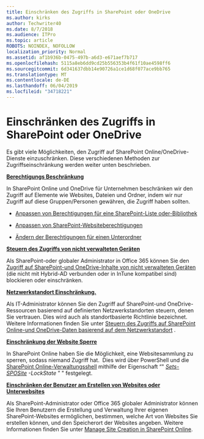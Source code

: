 ```yaml
---
title: Einschränken des Zugriffs in SharePoint oder OneDrive
ms.author: kirks
author: Techwriter40
ms.date: 8/7/2018
ms.audience: ITPro
ms.topic: article
ROBOTS: NOINDEX, NOFOLLOW
localization_priority: Normal
ms.assetid: af1b936b-0475-497b-a6d3-e671aef7b717
ms.openlocfilehash: 5115a8eb6dd9cd25b556353b4f61f10ae4598ff6
ms.sourcegitcommit: 6d341637dbb14e90726a1ce1d68f077ace9bb765
ms.translationtype: MT
ms.contentlocale: de-DE
ms.lasthandoff: 06/04/2019
ms.locfileid: "34718221"
---
```

# <a name="restrict-access-in-sharepoint-or-onedrive"></a>Einschränken des Zugriffs in SharePoint oder OneDrive

<p><span style="mso-bidi-font-family: Calibri; mso-bidi-theme-font: minor-latin;">Es gibt viele Möglichkeiten, den Zugriff auf SharePoint Online/OneDrive-Dienste einzuschränken. Diese verschiedenen Methoden zur Zugriffseinschränkung werden weiter unten beschrieben.</span></p> <p><strong style="mso-bidi-font-weight: normal;"><u><span style="mso-bidi-font-family: Calibri; mso-bidi-theme-font: minor-latin;">Berechtigungs Beschränkung</span></u></strong></p> <p><span style="mso-bidi-font-family: Calibri; mso-bidi-theme-font: minor-latin;">In SharePoint Online und OneDrive für Unternehmen beschränken wir den Zugriff auf Elemente wie Websites, Dateien und Ordner, indem wir nur Zugriff auf diese Gruppen/Personen gewähren, die Zugriff haben sollten.</span></p> <ul> <li><span style="mso-bidi-font-family: Calibri; mso-bidi-theme-font: minor-latin;"><a href="https://support.office.com/en-us/article/Customize-permissions-for-a-SharePoint-list-or-library-02d770f3-59eb-4910-a608-5f84cc297782">Anpassen von Berechtigungen für eine SharePoint-Liste oder-Bibliothek</a></span></li> </ul> <ul> <li><span style="mso-bidi-font-family: Calibri; mso-bidi-theme-font: minor-latin;"><a href="https://docs.microsoft.com/en-us/sharepoint/customize-sharepoint-site-permissions">Anpassen von SharePoint-Websiteberechtigungen</a></span></li> </ul> <ul> <li><span style="mso-bidi-font-family: Calibri; mso-bidi-theme-font: minor-latin;"><a href="https://support.office.com/en-us/article/Change-the-permissions-on-a-subfolder-5427BD7C-F20A-4F75-8CF2-5359DD45A1A6">Ändern der Berechtigungen für einen Unterordner</a></span></li> </ul> <p><strong style="mso-bidi-font-weight: normal;"><u><span style="mso-bidi-font-family: Calibri; mso-bidi-theme-font: minor-latin;">Steuern des Zugriffs von nicht verwalteten Geräten</span></u></strong></p> <p><span style="mso-bidi-font-family: Calibri; mso-bidi-theme-font: minor-latin;">Als SharePoint-oder globaler Administrator in Office 365 können Sie den <a href="https://docs.microsoft.com/en-us/sharepoint/control-access-from-unmanaged-devices">Zugriff auf SharePoint-und OneDrive-Inhalte von nicht verwalteten Geräten</a> (die nicht mit Hybrid-AD verbunden oder in InTune kompatibel sind) blockieren oder einschränken.</span></p> <p><strong style="mso-bidi-font-weight: normal;"><u><span style="mso-bidi-font-family: Calibri; mso-bidi-theme-font: minor-latin;">Netzwerkstandort Einschränkung.</span></u></strong></p> <p><span style="mso-bidi-font-family: Calibri; mso-bidi-theme-font: minor-latin;">Als IT-Administrator können Sie den Zugriff auf SharePoint-und OneDrive-Ressourcen basierend auf definierten Netzwerkstandorten steuern, denen Sie vertrauen. Dies wird auch als standortbasierte Richtlinie bezeichnet. Weitere Informationen finden Sie unter <a href="https://docs.microsoft.com/en-us/sharepoint/control-access-based-on-network-location">Steuern des Zugriffs auf SharePoint Online-und OneDrive-Daten basierend auf dem Netzwerkstandort</a> .</span></p> <p><strong style="mso-bidi-font-weight: normal;"><u><span style="mso-bidi-font-family: Calibri; mso-bidi-theme-font: minor-latin;">Einschränkung der Website Sperre</span></u></strong></p> <p><span style="mso-bidi-font-family: Calibri; mso-bidi-theme-font: minor-latin;">In SharePoint Online haben Sie die Möglichkeit, eine Websitesammlung zu sperren, sodass niemand Zugriff hat. &nbsp;Dies wird über PowerShell und die <a href="https://docs.microsoft.com/en-us/powershell/sharepoint/sharepoint-online/connect-sharepoint-online?view=sharepoint-ps">SharePoint Online-Verwaltungsshell</a> mithilfe der Eigenschaft &ldquo;" <em style="mso-bidi-font-style: normal;"><a href="https://docs.microsoft.com/en-us/powershell/module/sharepoint-online/set-sposite?view=sharepoint-ps">Sets-SPOSite</a></em> <em style="mso-bidi-font-style: normal;"> -LockState</em> &rdquo; " festgelegt.</span></p> <p><strong style="mso-bidi-font-weight: normal;"><u><span style="mso-bidi-font-family: Calibri; mso-bidi-theme-font: minor-latin;">Einschränken der Benutzer am Erstellen von Websites oder Unterwebsites</span></u></strong></p> <p><span style="mso-bidi-font-family: Calibri; mso-bidi-theme-font: minor-latin;">Als SharePoint-Administrator oder Office 365 globaler Administrator können Sie Ihren Benutzern die Erstellung und Verwaltung Ihrer eigenen SharePoint-Websites ermöglichen, bestimmen, welche Art von Websites Sie erstellen können, und den Speicherort der Websites angeben. Weitere Informationen finden Sie unter <a href="https://docs.microsoft.com/en-us/sharepoint/manage-site-creation">Manage Site Creation in SharePoint Online</a>.</span></p>

